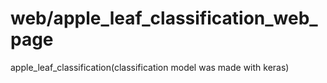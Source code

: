 # web/apple_leaf_classification_web_page
 apple_leaf_classification(classification model was made with keras)
